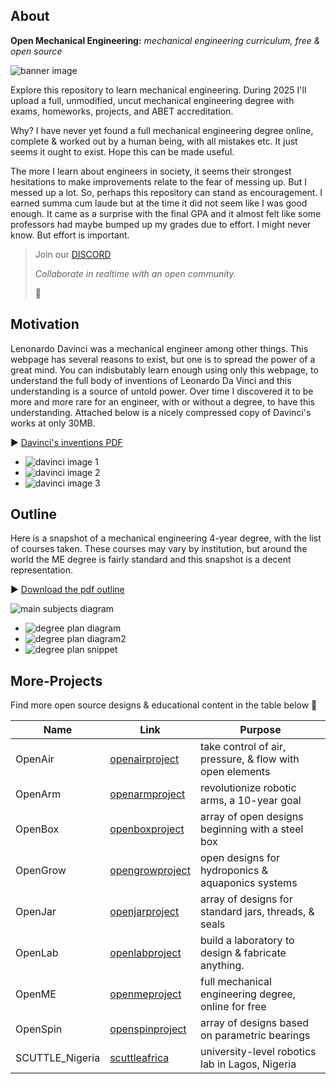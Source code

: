 ##  About

**Open Mechanical Engineering:**
_mechanical engineering curriculum, free & open source_

![banner image](img/img_banner.jpg)

Explore this repository to learn mechanical engineering.  During 2025 I'll upload a full, unmodified, uncut mechanical engineering degree with exams, homeworks, projects, and ABET accreditation.

Why? I have never yet found a full mechanical engineering degree online, complete & worked out by a human being, with all mistakes etc.  It just seems it ought to exist.  Hope this can be made useful.

The more I learn about engineers in society, it seems their strongest hesitations to make improvements relate to the fear of messing up.  But I messed up a lot.  So, perhaps this repository can stand as encouragement.  I earned summa cum laude but at the time it did not seem like I was good enough.  It came as a surprise with the final GPA and it almost felt like some professors had maybe bumped up my grades due to effort.  I might never know.  But effort is important.

>
> Join our [DISCORD](discord.gg/Napn9mhd43)
>
> _Collaborate in realtime with an open community._
>
>🙂
>

## Motivation

Lenonardo Davinci was a mechanical engineer among other things.  This webpage has several reasons to exist, but one is to spread the power of a great mind.  You can indisbutably learn enough using only this webpage, to understand the full body of inventions of Leonardo Da Vinci and this understanding is a source of untold power.  Over time I discovered it to be more and more rare for an engineer, with or without a degree, to have this understanding.   Attached below is a nicely compressed copy of Davinci's works at only 30MB.


► [Davinci's inventions PDF](https://lobfile.com/file/U7LRr5QU.pdf)

- ![davinci image 1](img/img_davinci1.jpg)
- ![davinci image 2](img/img_davinci2.jpg)
- ![davinci image 3](img/img_davinci3.jpg)

## Outline

Here is a snapshot of a mechanical engineering 4-year degree, with the list of courses taken.  These courses may vary by institution, but around the world the ME degree is fairly standard and this snapshot is a decent representation.

► [Download the pdf outline](https://raw.githubusercontent.com/dmalawey/openME/main/docs/2014_toyotaProblemSolving.pdf)

![main subjects diagram](img/img_subjects1.1.jpg)

- ![degree plan diagram](img/img_subjects1.jpg)
- ![degree plan diagram2](img/img_subjects2.jpg)
- ![degree plan snippet](img/img_degreePlan.jpg)
  
## More-Projects

Find more open source designs & educational content in the table below 🙂

| Name | Link | Purpose |
| ---- | ---- | ------- |
| OpenAir | [openairproject](https://qr.net/openairproject) | take control of air, pressure, & flow with open elements | 
| OpenArm | [openarmproject](https://qr.net/openarmproject) | revolutionize robotic arms, a 10-year goal | 
| OpenBox | [openboxproject](https://qr.net/openboxproject) | array of open designs beginning with a steel box | 
| OpenGrow | [opengrowproject](https://qr.net/opengrowproject) | open designs for hydroponics & aquaponics systems | 
| OpenJar | [openjarproject](https://qr.net/openjarproject) | array of designs for standard jars, threads, & seals | 
| OpenLab | [openlabproject](https://qr.net/openlabproject) | build a laboratory to design & fabricate anything. |
| OpenME  | [openmeproject](https://qr.net/openmeproject)  | full mechanical engineering degree, online for free | 
| OpenSpin | [openspinproject](https://qr.net/openspinproject) | array of designs based on parametric bearings | 
| SCUTTLE_Nigeria | [scuttleafrica](https://qr.net/scuttleafrica) | university-level robotics lab in Lagos, Nigeria |
